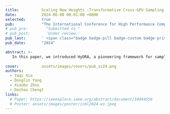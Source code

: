 ```yaml
---
title:          Scaling New Heights :Transformative Cross-GPU Sampling for Training Billion-Edge Graphs
date:           2024-06-08 00:01:00 +0800
selected:       true
pub:            "The International Conference for High Performance Computing, Networking, Storage, and Analysis(SC)"
# pub_pre:        "Submitted to "
# pub_post:       'Under review.'
pub_last:       ' <span class="badge badge-pill badge-custom badge-primary">Conference</span><span class="badge badge-pill badge-custom badge-danger">CCF-A</span>'
pub_date:       "2024"

abstract: >-
   In this paper, we introduced HyDRA, a pioneering framework for sampling-based GNN training on large-scale graphs.
  
cover:          assets/images/covers/pub_sc24.png
authors:
  - Yaqi Xia
  - Donglin Yang
  - Xiaobo Zhou
  - Dazhao Cheng†
links:
  # Paper: https://ieeexplore.ieee.org/abstract/document/10494556
  # Poster: assets/images/poster/icml2024-ws.jpeg
---
```

